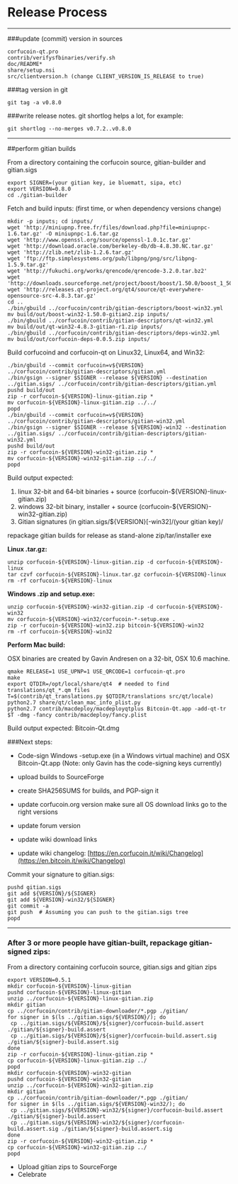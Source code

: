 Release Process
====================

* * *

###update (commit) version in sources


	corfucoin-qt.pro
	contrib/verifysfbinaries/verify.sh
	doc/README*
	share/setup.nsi
	src/clientversion.h (change CLIENT_VERSION_IS_RELEASE to true)

###tag version in git

	git tag -a v0.8.0

###write release notes. git shortlog helps a lot, for example:

	git shortlog --no-merges v0.7.2..v0.8.0

* * *

##perform gitian builds

 From a directory containing the corfucoin source, gitian-builder and gitian.sigs
  
	export SIGNER=(your gitian key, ie bluematt, sipa, etc)
	export VERSION=0.8.0
	cd ./gitian-builder

 Fetch and build inputs: (first time, or when dependency versions change)

	mkdir -p inputs; cd inputs/
	wget 'http://miniupnp.free.fr/files/download.php?file=miniupnpc-1.6.tar.gz' -O miniupnpc-1.6.tar.gz
	wget 'http://www.openssl.org/source/openssl-1.0.1c.tar.gz'
	wget 'http://download.oracle.com/berkeley-db/db-4.8.30.NC.tar.gz'
	wget 'http://zlib.net/zlib-1.2.6.tar.gz'
	wget 'ftp://ftp.simplesystems.org/pub/libpng/png/src/libpng-1.5.9.tar.gz'
	wget 'http://fukuchi.org/works/qrencode/qrencode-3.2.0.tar.bz2'
	wget 'http://downloads.sourceforge.net/project/boost/boost/1.50.0/boost_1_50_0.tar.bz2'
	wget 'http://releases.qt-project.org/qt4/source/qt-everywhere-opensource-src-4.8.3.tar.gz'
	cd ..
	./bin/gbuild ../corfucoin/contrib/gitian-descriptors/boost-win32.yml
	mv build/out/boost-win32-1.50.0-gitian2.zip inputs/
	./bin/gbuild ../corfucoin/contrib/gitian-descriptors/qt-win32.yml
	mv build/out/qt-win32-4.8.3-gitian-r1.zip inputs/
	./bin/gbuild ../corfucoin/contrib/gitian-descriptors/deps-win32.yml
	mv build/out/corfucoin-deps-0.0.5.zip inputs/

 Build corfucoind and corfucoin-qt on Linux32, Linux64, and Win32:
  
	./bin/gbuild --commit corfucoin=v${VERSION} ../corfucoin/contrib/gitian-descriptors/gitian.yml
	./bin/gsign --signer $SIGNER --release ${VERSION} --destination ../gitian.sigs/ ../corfucoin/contrib/gitian-descriptors/gitian.yml
	pushd build/out
	zip -r corfucoin-${VERSION}-linux-gitian.zip *
	mv corfucoin-${VERSION}-linux-gitian.zip ../../
	popd
	./bin/gbuild --commit corfucoin=v${VERSION} ../corfucoin/contrib/gitian-descriptors/gitian-win32.yml
	./bin/gsign --signer $SIGNER --release ${VERSION}-win32 --destination ../gitian.sigs/ ../corfucoin/contrib/gitian-descriptors/gitian-win32.yml
	pushd build/out
	zip -r corfucoin-${VERSION}-win32-gitian.zip *
	mv corfucoin-${VERSION}-win32-gitian.zip ../../
	popd

  Build output expected:

  1. linux 32-bit and 64-bit binaries + source (corfucoin-${VERSION}-linux-gitian.zip)
  2. windows 32-bit binary, installer + source (corfucoin-${VERSION}-win32-gitian.zip)
  3. Gitian signatures (in gitian.sigs/${VERSION}[-win32]/(your gitian key)/

repackage gitian builds for release as stand-alone zip/tar/installer exe

**Linux .tar.gz:**

	unzip corfucoin-${VERSION}-linux-gitian.zip -d corfucoin-${VERSION}-linux
	tar czvf corfucoin-${VERSION}-linux.tar.gz corfucoin-${VERSION}-linux
	rm -rf corfucoin-${VERSION}-linux

**Windows .zip and setup.exe:**

	unzip corfucoin-${VERSION}-win32-gitian.zip -d corfucoin-${VERSION}-win32
	mv corfucoin-${VERSION}-win32/corfucoin-*-setup.exe .
	zip -r corfucoin-${VERSION}-win32.zip bitcoin-${VERSION}-win32
	rm -rf corfucoin-${VERSION}-win32

**Perform Mac build:**

  OSX binaries are created by Gavin Andresen on a 32-bit, OSX 10.6 machine.

	qmake RELEASE=1 USE_UPNP=1 USE_QRCODE=1 corfucoin-qt.pro
	make
	export QTDIR=/opt/local/share/qt4  # needed to find translations/qt_*.qm files
	T=$(contrib/qt_translations.py $QTDIR/translations src/qt/locale)
	python2.7 share/qt/clean_mac_info_plist.py
	python2.7 contrib/macdeploy/macdeployqtplus Bitcoin-Qt.app -add-qt-tr $T -dmg -fancy contrib/macdeploy/fancy.plist

 Build output expected: Bitcoin-Qt.dmg

###Next steps:

* Code-sign Windows -setup.exe (in a Windows virtual machine) and
  OSX Bitcoin-Qt.app (Note: only Gavin has the code-signing keys currently)

* upload builds to SourceForge

* create SHA256SUMS for builds, and PGP-sign it

* update corfucoin.org version
  make sure all OS download links go to the right versions

* update forum version

* update wiki download links

* update wiki changelog: [https://en.corfucoin.it/wiki/Changelog](https://en.bitcoin.it/wiki/Changelog)

Commit your signature to gitian.sigs:

	pushd gitian.sigs
	git add ${VERSION}/${SIGNER}
	git add ${VERSION}-win32/${SIGNER}
	git commit -a
	git push  # Assuming you can push to the gitian.sigs tree
	popd

-------------------------------------------------------------------------

### After 3 or more people have gitian-built, repackage gitian-signed zips:

From a directory containing corfucoin source, gitian.sigs and gitian zips

	export VERSION=0.5.1
	mkdir corfucoin-${VERSION}-linux-gitian
	pushd corfucoin-${VERSION}-linux-gitian
	unzip ../corfucoin-${VERSION}-linux-gitian.zip
	mkdir gitian
	cp ../corfucoin/contrib/gitian-downloader/*.pgp ./gitian/
	for signer in $(ls ../gitian.sigs/${VERSION}/); do
	 cp ../gitian.sigs/${VERSION}/${signer}/corfucoin-build.assert ./gitian/${signer}-build.assert
	 cp ../gitian.sigs/${VERSION}/${signer}/corfucoin-build.assert.sig ./gitian/${signer}-build.assert.sig
	done
	zip -r corfucoin-${VERSION}-linux-gitian.zip *
	cp corfucoin-${VERSION}-linux-gitian.zip ../
	popd
	mkdir corfucoin-${VERSION}-win32-gitian
	pushd corfucoin-${VERSION}-win32-gitian
	unzip ../corfucoin-${VERSION}-win32-gitian.zip
	mkdir gitian
	cp ../corfucoin/contrib/gitian-downloader/*.pgp ./gitian/
	for signer in $(ls ../gitian.sigs/${VERSION}-win32/); do
	 cp ../gitian.sigs/${VERSION}-win32/${signer}/corfucoin-build.assert ./gitian/${signer}-build.assert
	 cp ../gitian.sigs/${VERSION}-win32/${signer}/corfucoin-build.assert.sig ./gitian/${signer}-build.assert.sig
	done
	zip -r corfucoin-${VERSION}-win32-gitian.zip *
	cp corfucoin-${VERSION}-win32-gitian.zip ../
	popd

- Upload gitian zips to SourceForge
- Celebrate 
